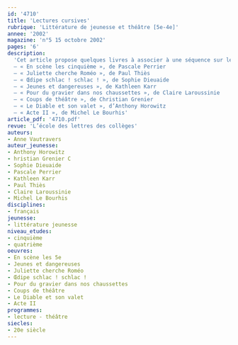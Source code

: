 ```yaml
---
id: '4710'
title: 'Lectures cursives'
rubrique: 'Littérature de jeunesse et théâtre [5e-4e]'
annee: '2002'
magazine: 'n°5 15 octobre 2002'
pages: '6'
description: 
  'Cet article propose quelques livres à associer à une séquence sur le théâtre au cycle central. Afin que, dans l’esprit des élèves, le théâtre ne soit pas seulement du texte, mais devienne vivant, il est intéressant de leur faire lire des ouvrages qui, par le biais de la fiction, leur en découvrent tous les aspects. Dans ces livres, on évoque le travail d’écriture théâtrale, les répétitions, les problèmes techniques liés au décor, l’usage des accessoires, les représentations… tout ce qui constitue le genre théâtral, le texte et sa mise en scène. Ces romans montrent également souvent comment fiction et réalité s’entrelacent au théâtre. Les acteurs recréent malgré eux la situation théâtrale qu’ils sont en train de représenter et se laissent emporter par les sentiments de leurs personnages. Y sont aussi évoqués les problèmes d’écriture théâtrale ou d’adaptation de pièces.
  – « En scène les cinquième », de Pascale Perrier
  – « Juliette cherche Roméo », de Paul Thiès
  – « Œdipe schlac ! schlac ! », de Sophie Dieuaide
  – « Jeunes et dangereuses », de Kathleen Karr
  – « Pour du gravier dans nos chaussettes », de Claire Laroussinie
  – « Coups de théâtre », de Christian Grenier
  – « Le Diable et son valet », d’Anthony Horowitz
  – « Acte II », de Michel Le Bourhis'
article_pdf: '4710.pdf'
revue: 'L’école des lettres des collèges'
auteurs:
- Anne Vautravers
auteur_jeunesse:
- Anthony Horowitz
- hristian Grenier C
- Sophie Dieuaide
- Pascale Perrier
- Kathleen Karr
- Paul Thiès
- Claire Laroussinie
- Michel Le Bourhis
disciplines:
- français
jeunesse:
- littérature jeunesse
niveau_etudes:
- cinquième
- quatrième
oeuvres:
- En scène les 5e
- Jeunes et dangereuses
- Juliette cherche Roméo
- Œdipe schlac ! schlac !
- Pour du gravier dans nos chaussettes
- Coups de théâtre
- Le Diable et son valet
- Acte II
programmes:
- lecture - théâtre
siecles:
- 20e siècle
---
```

